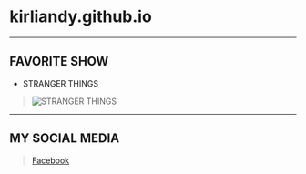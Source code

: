 # kirliandy.github.io
---
## FAVORITE SHOW
- STRANGER THINGS 
> ![STRANGER THINGS](https://user-images.githubusercontent.com/118424253/202371213-014ca278-2d24-4861-8076-8694a47a1672.png)
---
## MY SOCIAL MEDIA
> [Facebook](https://www.facebook.com/kirlian.nhikel?mibextid=ZbWKwL)
